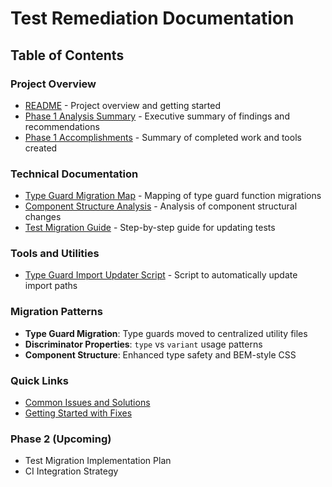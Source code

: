 # Test Remediation Documentation

## Table of Contents

### Project Overview
- [README](./README.md) - Project overview and getting started
- [Phase 1 Analysis Summary](./phase1-analysis-summary.md) - Executive summary of findings and recommendations
- [Phase 1 Accomplishments](./phase1-accomplishments.md) - Summary of completed work and tools created

### Technical Documentation
- [Type Guard Migration Map](./type-guard-migration-map.md) - Mapping of type guard function migrations
- [Component Structure Analysis](./component-structure-analysis.md) - Analysis of component structural changes
- [Test Migration Guide](./test-migration-guide.md) - Step-by-step guide for updating tests

### Tools and Utilities
- [Type Guard Import Updater Script](../scripts/update-type-guard-imports.js) - Script to automatically update import paths

### Migration Patterns
- **Type Guard Migration**: Type guards moved to centralized utility files
- **Discriminator Properties**: `type` vs `variant` usage patterns
- **Component Structure**: Enhanced type safety and BEM-style CSS

### Quick Links
- [Common Issues and Solutions](./README.md#common-issues-and-solutions)
- [Getting Started with Fixes](./README.md#getting-started-with-fixes)

### Phase 2 (Upcoming)
- Test Migration Implementation Plan
- CI Integration Strategy 